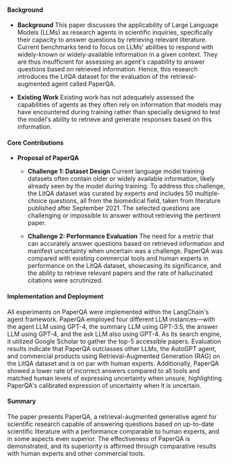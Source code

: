 #### Background
- **Background**
This paper discusses the applicability of Large Language Models (LLMs) as research agents in scientific inquiries, specifically their capacity to answer questions by retrieving relevant literature. Current benchmarks tend to focus on LLMs' abilities to respond with widely-known or widely-available information in a given context. They are thus insufficient for assessing an agent's capability to answer questions based on retrieved information. Hence, this research introduces the LitQA dataset for the evaluation of the retrieval-augmented agent called PaperQA.

- **Existing Work**
Existing work has not adequately assessed the capabilities of agents as they often rely on information that models may have encountered during training rather than specially designed to test the model's ability to retrieve and generate responses based on this information.

#### Core Contributions
- **Proposal of PaperQA**
    - **Challenge 1: Dataset Design**
      Current language model training datasets often contain older or widely available information, likely already seen by the model during training. To address this challenge, the LitQA dataset was curated by experts and includes 50 multiple-choice questions, all from the biomedical field, taken from literature published after September 2021. The selected questions are challenging or impossible to answer without retrieving the pertinent paper.

    - **Challenge 2: Performance Evaluation**
      The need for a metric that can accurately answer questions based on retrieved information and manifest uncertainty when uncertain was a challenge. PaperQA was compared with existing commercial tools and human experts in performance on the LitQA dataset, showcasing its significance, and the ability to retrieve relevant papers and the rate of hallucinated citations were scrutinized.

#### Implementation and Deployment
All experiments on PaperQA were implemented within the LangChain's agent framework. PaperQA employed four different LLM instances—with the agent LLM using GPT-4, the summary LLM using GPT-3.5, the answer LLM using GPT-4, and the ask LLM also using GPT-4. As its search engine, it utilized Google Scholar to gather the top-5 accessible papers. Evaluation results indicate that PaperQA outclasses other LLMs, the AutoGPT agent, and commercial products using Retrieval-Augmented Generation (RAG) on the LitQA dataset and is on par with human experts. Additionally, PaperQA showed a lower rate of incorrect answers compared to all tools and matched human levels of expressing uncertainty when unsure, highlighting PaperQA's calibrated expression of uncertainty when it is uncertain.

#### Summary
The paper presents PaperQA, a retrieval-augmented generative agent for scientific research capable of answering questions based on up-to-date scientific literature with a performance comparable to human experts, and in some aspects even superior. The effectiveness of PaperQA is demonstrated, and its superiority is affirmed through comparative results with human experts and other commercial tools.